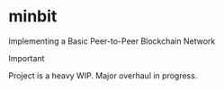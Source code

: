 # minbit

<p>Implementing a Basic Peer-to-Peer Blockchain Network</p>

> [!IMPORTANT]
> Project is a heavy WIP. Major overhaul in progress.
